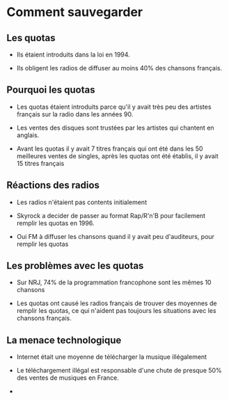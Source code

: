 # Comment sauvegarder

## Les quotas

- Ils étaient introduits dans la loi en 1994.

- Ils obligent les radios de diffuser au moins 40% des chansons français.

## Pourquoi les quotas

- Les quotas étaient introduits parce qu'il y avait très peu des artistes français sur la radio dans les années 90.

- Les ventes des disques sont trustées par les artistes qui chantent en anglais. 

- Avant les quotas il y avait 7 titres français qui ont été dans les 50 meilleures ventes de singles, après les quotas ont été établis, il y avait 15 titres français

## Réactions des radios

- Les radios n'étaient pas contents initialement

- Skyrock a decider de passer au format Rap/R'n'B pour facilement remplir les quotas en 1996.

- Oui FM à diffuser les chansons quand il y avait peu d'auditeurs, pour remplir les quotas

## Les problèmes avec les quotas

- Sur NRJ, 74% de la programmation francophone sont les mêmes 10 chansons

- Les quotas ont causé les radios français de trouver des moyennes de remplir les quotas, ce qui n'aident pas toujours les situations avec les chansons français. 

## La menace technologique

- Internet était une moyenne de télécharger la musique illégalement

- Le téléchargement illégal est responsable d'une chute de presque 50% des ventes de musiques en France.

- 